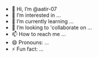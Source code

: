 - 👋 Hi, I’m @aatir-07
- 👀 I’m interested in ...
- 🌱 I’m currently learning ...
- 💞️ I’m looking to 'collaborate on ...
- 📫 How to reach me ...
- 😄 Pronouns: ...
- ⚡ Fun fact: ...

<!---
aatir-07/aatir-07 is a ✨ special ✨ repository because its `README.md` (this file) appears on your GitHub profile.
You can click the Preview link to take a look at your changes.
--->
